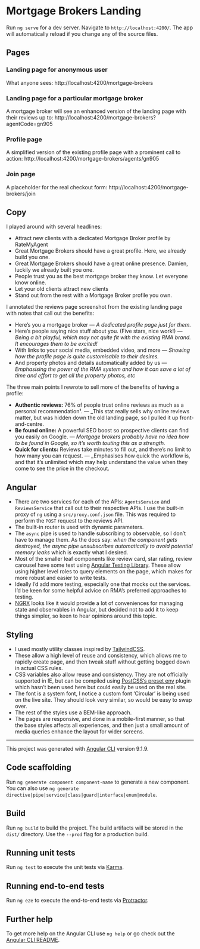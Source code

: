 # Mortgage Brokers Landing

Run `ng serve` for a dev server. Navigate to `http://localhost:4200/`. The app will automatically reload if you change any of the source files.

## Pages

### Landing page for anonymous user

What anyone sees: http://localhost:4200/mortgage-brokers

### Landing page for a particular mortgage broker

A mortgage broker will see an enhanced version of the landing page with their reviews up to: http://localhost:4200/mortgage-brokers?agentCode=gn905

### Profile page

A simplified version of the existing profile page with a prominent call to action: http://localhost:4200/mortgage-brokers/agents/gn905

### Join page

A placeholder for the real checkout form: http://localhost:4200/mortgage-brokers/join

## Copy

I played around with several headlines:

- Attract new clients with a dedicated Mortgage Broker profile by RateMyAgent
- Great Mortgage Brokers should have a great profile. Here, we already build you one.
- Great Mortgage Brokers should have a great online presence. Damien, luckily we already built you one.
- People trust you as the best mortgage broker they know. Let everyone know online.
- Let your old clients attract new clients
- Stand out from the rest with a Mortgage Broker profile you own.

I annotated the reviews page screenshot from the existing landing page with notes that call out the benefits:

- Here’s you a mortgage broker — _A dedicated profile page just for them._
- Here’s people saying nice stuff about you. (Five stars, nice work!) — _Being a bit playful, which may not quite fit with the existing RMA brand. It encourages them to be excited!_
- With links to your social media, embedded video, and more — _Showing how the profile page is quite customisable to their desires._
- And property photos and details automatically added by us — _Emphasising the power of the RMA system and how it can save a lot of time and effort to get all the property photos, etc_

The three main points I rewrote to sell more of the benefits of having a profile:

- **Authentic reviews:** 76% of people trust online reviews as much as a personal recommendation¹. — _This stat really sells why online reviews matter, but was hidden down the old landing page, so I pulled it up front-and-centre.
- **Be found online:** A powerful SEO boost so prospective clients can find you easily on Google. — _Mortgage brokers probably have no idea how to be found in Google, so it’s worth touting this as a strength._
- **Quick for clients:** Reviews take minutes to fill out, and there’s no limit to how many you can request. — _Emphasises how quick the workflow is, and that it’s unlimited which may help understand the value when they come to see the price in the checkout.

## Angular

- There are two services for each of the APIs: `AgentsService` and `ReviewsService` that call out to their respective APIs. I use the built-in proxy of `ng` using a `src/proxy.conf.json` file. This was required to perform the `POST` request to the reviews API.
- The built-in router is used with dynamic parameters.
- The `async` pipe is used to handle subscribing to observable, so I don’t have to manage them. As the docs say: _when the component gets destroyed, the async pipe unsubscribes automatically to avoid potential memory leaks_ which is exactly what I desired.
- Most of the smaller leaf components like review card, star rating, review carousel have some test using [Angular Testing Library](https://testing-library.com/docs/angular-testing-library/intro). These allow using higher level roles to query elements on the page, which makes for more robust and easier to write tests.
- Ideally I’d add more testing, especially one that mocks out the services. I’d be keen for some helpful advice on RMA’s preferred approaches to testing.
- [NGRX](https://ngrx.io/) looks like it would provide a lot of conveniences for managing state and observables in Angular, but decided not to add it to keep things simpler, so keen to hear opinions around this topic.

## Styling

- I used mostly utility classes inspired by [TailwindCSS](https://tailwindcss.com/).
- These allow a high level of reuse and consistency, which allows me to rapidly create page, and then tweak stuff without getting bogged down in actual CSS rules.
- CSS variables also allow reuse and consistency. They are not officially supported in IE, but can be compiled using [PostCSS’s preset env](https://github.com/csstools/postcss-preset-env) plugin which hasn’t been used here but could easily be used on the real site.
- The font is a system font, I notice a custom font ‘Circular’ is being used on the live site. They should look very similar, so would be easy to swap over.
- The rest of the styles use a BEM-like approach.
- The pages are responsive, and done in a mobile-first manner, so that the base styles affects all experiences, and then just a small amount of media queries enhance the layout for wider screens.


----

This project was generated with [Angular CLI](https://github.com/angular/angular-cli) version 9.1.9.

## Code scaffolding

Run `ng generate component component-name` to generate a new component. You can also use `ng generate directive|pipe|service|class|guard|interface|enum|module`.

## Build

Run `ng build` to build the project. The build artifacts will be stored in the `dist/` directory. Use the `--prod` flag for a production build.

## Running unit tests

Run `ng test` to execute the unit tests via [Karma](https://karma-runner.github.io).

## Running end-to-end tests

Run `ng e2e` to execute the end-to-end tests via [Protractor](http://www.protractortest.org/).

## Further help

To get more help on the Angular CLI use `ng help` or go check out the [Angular CLI README](https://github.com/angular/angular-cli/blob/master/README.md).
